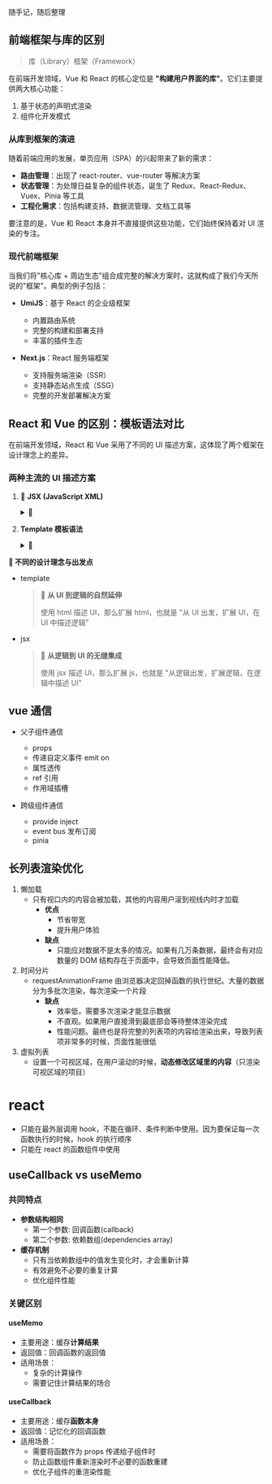 随手记，随后整理

## 前端框架与库的区别

> 库（Library）框架（Framework）

在前端开发领域，Vue 和 React 的核心定位是 **"构建用户界面的库"**。它们主要提供两大核心功能：

1. 基于状态的声明式渲染
2. 组件化开发模式

### 从库到框架的演进

随着前端应用的发展，单页应用（SPA）的兴起带来了新的需求：

- **路由管理**：出现了 react-router、vue-router 等解决方案
- **状态管理**：为处理日益复杂的组件状态，诞生了 Redux、React-Redux、Vuex、Pinia 等工具
- **工程化需求**：包括构建支持、数据流管理、文档工具等

要注意的是，Vue 和 React 本身并不直接提供这些功能，它们始终保持着对 UI 渲染的专注。

### 现代前端框架

当我们将"核心库 + 周边生态"组合成完整的解决方案时，这就构成了我们今天所说的"框架"。典型的例子包括：

- **UmiJS**：基于 React 的企业级框架

  - 内置路由系统
  - 完整的构建和部署支持
  - 丰富的插件生态

- **Next.js**：React 服务端框架
  - 支持服务端渲染（SSR）
  - 支持静态站点生成（SSG）
  - 完整的开发部署解决方案

## React 和 Vue 的区别：模板语法对比

在前端开发领域，React 和 Vue 采用了不同的 UI 描述方案，这体现了两个框架在设计理念上的差异。

### 两种主流的 UI 描述方案

1. 🔸 **JSX (JavaScript XML)**

   <details>
   <summary>📌 </summary>

   - React 的核心特性
   - 将 UI 描述直接融入 JavaScript 代码中

   > 💡 **JSX 的历史演进**
   >
   > JSX 最初由 React 团队创造，是一种类 XML 的 JavaScript 语法扩展。它的设计初衷源于一个重要的观察：**UI 渲染逻辑本质上与其他 UI 逻辑存在内在耦合**。

   ```jsx
   const element = <h1>hello</>
   // react v17 之前
   const element = React.createElement('h1', null, 'hello')
   // react 17 之后
   const jsxRuntime = require('react/jsx-run-time')
   const element = jsxRuntime.jsx('h1', {children: 'hello'})
   ```

   > 🌟 **JSX 转换为虚拟 DOM 的优势**：
   >
   > 1. ⚡️ **事件处理的统一性**
   >
   >    - 直接在 UI 声明中绑定事件处理函数
   >    - 保持了代码的紧凑性和可维护性
   >
   > 2. 🔄 **动态 UI 更新的便利性**
   >    - 通过 JavaScript 直接操作 UI 的样式和结构
   >    - 实现了更灵活的组件化开发

   > React 团队选择 JSX 的核心理念是：既然 JavaScript 是前端开发的主要语言，何不让它完全接管 UI 描述的职责？这样不仅能让 UI 和逻辑更好地协同工作，还能充分利用 JavaScript 的表达能力。

   </details>

2. **Template 模板语法**
   <details>
   <summary>📌 </summary>

   - Vue 的标志性特征
   - 更接近传统 HTML 的语法结构
     > 💡 **Template 模板语法的历史演进**
     >
     > 在早期前后端未分离的时候，流行的方案就是模版引擎，后端将数据填充到对应模版，生成 html 模版返回客户端
   </details>

**🎯 不同的设计理念与出发点**

- template
  > 📝 **从 UI 到逻辑的自然延伸**
  >
  > 使用 html 描述 UI，那么扩展 html，也就是 "从 UI 出发，扩展 UI，在 UI 中描述逻辑"
- jsx
  > 🔄 **从逻辑到 UI 的无缝集成**
  >
  > 使用 jsx 描述 UI，那么扩展 js，也就是 "从逻辑出发，扩展逻辑，在逻辑中描述 UI"
  
## vue 通信

- 父子组件通信

  - props
  - 传递自定义事件 emit on
  - 属性透传
  - ref 引用
  - 作用域插槽

- 跨级组件通信
  - provide inject
  - event bus 发布订阅
  - pinia

## 长列表渲染优化

1. 懒加载
   - 只有视口内的内容会被加载，其他的内容用户滚到视线内时才加载
     - **优点**
       - 节省带宽
       - 提升用户体验
     - **缺点**
       - 只能应对数据不是太多的情况。如果有几万条数据，最终会有对应数量的 DOM 结构存在于页面中，会导致页面性能降低。
2. 时间分片
   - requestAnimationFrame 由浏览器决定回掉函数的执行世纪。大量的数据分为多批次渲染，每次渲染一个片段
     - **缺点**
       - 效率低，需要多次渲染才能显示数据
       - 不直观。如果用户直接滑到最底部会等待整体渲染完成
       - 性能问题。最终也是将完整的列表项的内容给渲染出来，导致列表项非常多的时候，页面性能很低
3. 虚拟列表
   - 设置一个可视区域，在用户滚动的时候，**动态修改区域里的内容**（只渲染可视区域的项目）

# react

- 只能在最外层调用 hook，不能在循环、条件判断中使用。因为要保证每一次函数执行的时候，hook 的执行顺序
- 只能在 react 的函数组件中使用

## useCallback vs useMemo

### 共同特点

- **参数结构相同**
  - 第一个参数: 回调函数(callback)
  - 第二个参数: 依赖数组(dependencies array)
- **缓存机制**
  - 只有当依赖数组中的值发生变化时，才会重新计算
  - 有效避免不必要的重复计算
  - 优化组件性能

### 关键区别

#### useMemo

- 主要用途：缓存**计算结果**
- 返回值：回调函数的返回值
- 适用场景：
  - 复杂的计算操作
  - 需要记住计算结果的场合

#### useCallback

- 主要用途：缓存**函数本身**
- 返回值：记忆化的回调函数
- 适用场景：
  - 需要将函数作为 props 传递给子组件时
  - 防止函数组件重新渲染时不必要的函数重建
  - 优化子组件的重渲染性能
